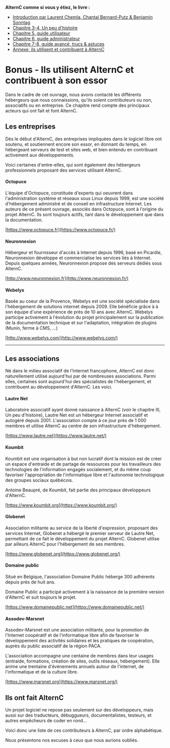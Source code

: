 
**AlternC comme si vous y étiez, le livre :**

* [Introduction par Laurent Chemla, Chantal Bernard-Putz & Benjamin Sonntag](Book-intro-laurent-chemla-fr)
* [Chapitre 3-4, Un peu d'histoire](Book-chapitre-3-histoire)
* [Chapitre 5, guide utilisateur](Book-chapitre-5-guide-utilisateur-fr)
* [Chapitre 6, guide administrateur](Book-chapitre-6-guide-administrateur-fr)
* [Chapitre 7-8, guide avancé, trucs & astuces](Book-chapitre-7-guide-avance-fr)
* [Annexe, ils utilisent et contribuent à AlternC](Book-annexe-ils-utilisent-alternc-fr)


Bonus - Ils utilisent AlternC et contribuent à son essor
========================================================

Dans le cadre de cet ouvrage, nous avons contacté les différents
hébergeurs que nous connaissions, qu'ils soient contributeurs ou non,
associatifs ou en entreprise. Ce chapitre rend compte des principaux
acteurs qui ont fait et font AlternC.

Les entreprises
---------------

Dès le début d'AlternC, des entreprises impliquées dans le logiciel
libre ont soutenu, et soutiennent encore son essor, en donnant du temps,
en hébergeant serveurs de test et sites web, et bien entendu en
contribuant activement aux développements.

Voici certaines d'entre-elles, qui sont également des hébergeurs
professionnels proposant des services utilisant AlternC.

#### Octopuce

L'équipe d'Octopuce, constituée d'experts qui oeuvrent dans
l'administration système et réseaux sous Linux depuis 1999, est une
société d'hébergement administré et de conseil en infrastructure
Internet. Les auteurs de ce présent ouvrage, associés dans Octopuce,
sont à l'origine du projet AlternC. Ils sont toujours actifs, tant dans
le développement que dans la documentation.

[https://www.octopuce.fr](https://www.octopuce.fr/)

#### Neuronnexion

Hébergeur et fournisseur d'accès à Internet depuis 1996, basé en
Picardie, Neuronnexion développe et commercialise les services liés à
Internet. Depuis quelques années, Neuronnexion propose des serveurs
dédiés sous AlternC.

[http://www.neuronnexion.fr](http://www.neuronnexion.fr/)

#### Webelys

Basée au coeur de la Provence, Webelys est une société spécialisée dans
l'hébergement de solutions internet depuis 2009. Elle bénéficie grâce à
à son équipe d'une expérience de près de 10 ans avec AlternC. Webelys
participe activement à l'évolution du projet principalement sur la
publication de la documentation technique et sur l'adaptation,
intégration de plugins (Munin, ferme à CMS, ...)

[http://www.webelys.com](http://www.webelys.com/)

------------------------------------------------------------------------

Les associations
----------------

Né dans le milieu associatif de l'Internet francophone, AlternC est donc
naturellement utilisé aujourd'hui par de nombreuses associations. Parmi
elles, certaines sont aujourd'hui des spécialistes de l'hébergement, et
contribuent au développement d'AlternC. Les voici.

#### Lautre Net

Laboratoire associatif ayant donné naissance à AlternC (voir le chapitre
III, Un peu d'histoire), Lautre Net est un hébergeur Internet associatif
et autogéré depuis 2001. L'association compte à ce jour près de 1 000
membres et utilise AlternC au centre de son infrastructure
d'hébergement.

[https://www.lautre.net](https://www.lautre.net/)

#### Koumbit

Koumbit est une organisation à but non lucratif dont la mission est de
créer un espace d'entraide et de partage de ressources pour les
travailleurs des technologies de l'information engagés socialement, et
du même coup favoriser l'appropriation de l'informatique libre et
l'autonomie technologique des groupes sociaux québécois.

Antoine Beaupré, de Koumbit, fait partie des principaux développeurs
d'AlternC.

[https://www.koumbit.org](https://www.koumbit.org/)

#### Globenet

Association militante au service de la liberté d'expression, proposant
des services Internet, Globenet a hébergé le premier serveur de Lautre
Net, permettant de ce fait le développement du projet AlternC. Globenet
utilise par ailleurs AlternC pour l'hébergement de ses membres.

[https://www.globenet.org](https://www.globenet.org/)

#### Domaine public

Situé en Belgique, l'association Domaine Public héberge 300 adhérents
depuis près de huit ans.

Domaine Public a participé activement à la naissance de la première
version d'AlternC et suit toujours le projet.

[https://www.domainepublic.net](https://www.domainepublic.net/)

#### Assodev-Marsnet

Assodev-Marsnet est une association militante, pour la promotion de
l'Internet coopératif et de l'informatique libre afin de favoriser le
développement des activités solidaires et les pratiques de coopération,
auprès du public associatif de la région PACA.

L'association accompagne une centaine de membres dans leur usages
(entraide, formations, création de sites, outils réseaux, hébergement).
Elle anime une trentaine d'évènements annuels autour de l'internet, de
l'informatique et de la culture libre.

[https://www.marsnet.org](https://www.marsnet.org/)

Ils ont fait AlternC
--------------------

Un projet logiciel ne repose pas seulement sur des développeurs, mais
aussi sur des traducteurs, débuggueurs, documentalistes, testeurs, et
autres empêcheurs de coder en rond...

Voici donc une liste de ces contributeurs à AlternC, par ordre
alphabétique.

Nous présentons nos excuses à ceux que nous aurions oubliés.
